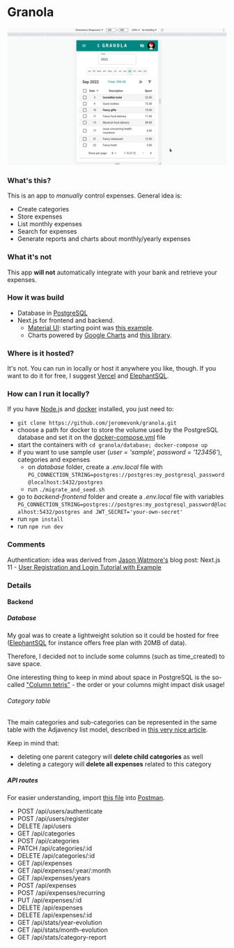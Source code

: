 # Granola

![](docs/screencast_full.gif)

### What's this?

This is an app to *manually* control expenses. General idea is:

* Create categories
* Store expenses
* List monthly expenses
* Search for expenses
* Generate reports and charts about monthly/yearly expenses

### What it's not

This app **will not** automatically integrate with your bank and retrieve your expenses.

### How it was build

* Database in [PostgreSQL](https://www.postgresql.org/)
* Next.js for frontend and backend.
  * [Material UI](https://mui.com): starting point was [this example](https://github.com/mui/material-ui/tree/master/examples/nextjs).
  * Charts powered by [Google Charts](https://developers.google.com/chart) and [this library](https://www.react-google-charts.com/).

### Where is it hosted?

It's not. You can run in locally or host it anywhere you like, though. If you want to do it for free, I suggest [Vercel](https://vercel.com/) and [ElephantSQL](https://www.elephantsql.com/).

### How can I run it locally?

If you have [Node.j](https://nodejs.org/en/)s and [docker](https://www.docker.com/) installed, you just need to:

* `git clone https://github.com/jeromevonk/granola.git`
* choose a path for docker to store the volume used by the PostgreSQL database and set it on the [docker-compose.yml](https://github.com/jeromevonk/granola/blob/main/database/docker-compose.yml#L10) file
* start the containers with `cd granola/database; docker-compose up`
* if you want to use sample user (*user = 'sample', password = '123456'*), categories and expenses
  * on *database* folder, create a *.env.local* file with `PG_CONNECTION_STRING=postgres://postgres:my_postgresql_password@localhost:5432/postgres`
  * run `./migrate_and_seed.sh`
* go to *backend-frontend* folder and create a *.env.local* file with variables `PG_CONNECTION_STRING=postgres://postgres:my_postgresql_password@localhost:5432/postgres and JWT_SECRET='your-own-secret'`
* run `npm install`
* run `npm run dev`

### Comments

Authentication: idea was derived from [Jason Watmore's](https://jasonwatmore.com) blog post: Next.js 11 - [User Registration and Login Tutorial with Example](https://jasonwatmore.com/post/2021/08/19/next-js-11-user-registration-and-login-tutorial-with-example-app)

### Details

#### Backend

##### Database

My goal was to create a lightweight solution so it could be hosted for free ([ElephantSQL](https://www.elephantsql.com/plans.html) for instance offers free plan with 20MB of data).

Therefore, I decided not to include some columns (such as time_created) to save space.

One interesting thing to keep in mind about space in PostgreSQL is the so-called
["Column tetris"](https://stackoverflow.com/a/7431468/660711) - the order or your columns might impact disk usage!

###### Category table

The main categories and sub-categories can be represented in the same table with the Adjavency list model, described in [this very nice article](https://www.mysqltutorial.org/mysql-adjacency-list-tree/).

Keep in mind that:

- deleting one parent category will **delete child categories** as well
- deleting a category will **delete all expenses** related to this category

##### API routes

For easier understanding, import [this file](https://github.com/jeromevonk/granola/blob/main/docs/Granola%20API.postman_collection.json) into [Postman](https://www.postman.com/downloads/).

* POST /api/users/authenticate
* POST /api/users/register
* DELETE /api/users
* GET /api/categories
* POST /api/categories
* PATCH /api/categories/:id
* DELETE /api/categories/:id
* GET /api/expenses
* GET /api/expenses/:year/:month
* GET /api/expenses/years
* POST /api/expenses
* POST /api/expenses/recurring
* PUT /api/expenses/:id
* DELETE /api/expenses
* DELETE /api/expenses/:id
* GET /api/stats/year-evolution
* GET /api/stats/month-evolution
* GET /api/stats/category-report

